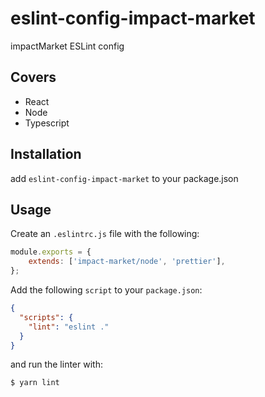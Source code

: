 # eslint-config-impact-market

impactMarket ESLint config

## Covers
- React
- Node
- Typescript


## Installation

add `eslint-config-impact-market` to your package.json

## Usage

Create an `.eslintrc.js` file with the following:

```javascript
module.exports = {
    extends: ['impact-market/node', 'prettier'],
};

```

Add the following `script` to your `package.json`:

```json
{
  "scripts": {
    "lint": "eslint ."
  }
}
```

and run the linter with:

```sh
$ yarn lint
```
